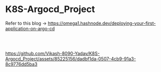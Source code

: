 # K8S-Argocd_Project




Refer to this blog -> https://omega1.hashnode.dev/deploying-your-first-application-on-argo-cd

<br><br>

https://github.com/Vikash-8090-Yadav/K8S-Argocd_Project/assets/85225156/dadbf1da-0507-4cb9-91a3-8c9776dd5ba3



